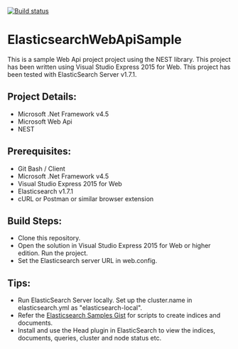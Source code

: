 [![Build status](https://ci.appveyor.com/api/projects/status/uk5978udclo9e9d0?svg=true)](https://ci.appveyor.com/project/rajanm/elasticsearchwebapisample)

ElasticsearchWebApiSample
=========================

This is a sample Web Api project project using the NEST library. This project has been written using Visual Studio Express 2015 for Web. This project has been tested with ElasticSearch Server v1.7.1.

Project Details:
----------------
- Microsoft .Net Framework v4.5
- Microsoft Web Api
- NEST

Prerequisites:
--------------
- Git Bash / Client
- Microsoft .Net Framework v4.5
- Visual Studio Express 2015 for Web
- Elasticsearch v1.7.1
- cURL or Postman or similar browser extension

Build Steps: 
------------
- Clone this repository.
- Open the solution in Visual Studio Express 2015 for Web or higher edition. Run the project.
- Set the Elasticsearch server URL in web.config.

Tips:
-----
- Run ElasticSearch Server locally. Set up the cluster.name in elasticsearch.yml as "elasticsearch-local".
- Refer the [Elasticsearch Samples Gist](https://gist.github.com/rajanm/3fdbc7999f0120ce5e87) for scripts
to create indices and documents.
- Install and use the Head plugin in ElasticSearch to view the indices, documents, queries, cluster and node status etc.
